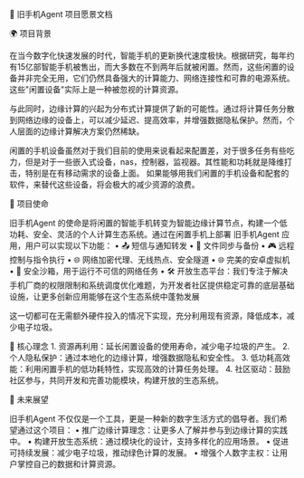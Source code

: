 📘 旧手机Agent 项目愿景文档

🌍 项目背景

在当今数字化快速发展的时代，智能手机的更新换代速度极快。根据研究，每年约有15亿部智能手机被售出，而大多数在不到两年后就被闲置。然而，这些闲置的设备并非完全无用，它们仍然具备强大的计算能力、网络连接性和可靠的电源系统。这些"闲置设备"实际上是一种被忽视的计算资源。 

与此同时，边缘计算的兴起为分布式计算提供了新的可能性。通过将计算任务分散到网络边缘的设备上，可以减少延迟、提高效率，并增强数据隐私保护。然而，个人层面的边缘计算解决方案仍然稀缺。

闲置的手机设备虽然对于我们目前的使用来说看起来配置差，对于很多任务有些吃力，但是对于一些嵌入式设备，nas，控制器，监视器。其性能和功耗就是降维打击，特别是在有移动需求的设备上面。
如果能够用我们闲置的手机设备和配套的软件，来替代这些设备，将会极大的减少资源的浪费。

🎯 项目使命

旧手机Agent 的使命是将闲置的智能手机转变为智能边缘计算节点，构建一个低功耗、安全、灵活的个人计算生态系统。通过在闲置手机上部署 旧手机Agent 应用，用户可以实现以下功能：
	•	📤 短信与通知转发
	•	🔁 文件同步与备份
	•	🎮 远程控制与指令执行
	•	🌐 网络加密代理、无线热点、安全隧道
	•	🌐 完美的安卓虚拟机
	•	🧪 安全沙箱，用于运行不可信的网络任务
	•	🛠️ 开放生态平台：我们专注于解决手机厂商的权限限制和系统调度优化难题，为开发者社区提供稳定可靠的底层基础设施，让更多创新应用能够在这个生态系统中蓬勃发展

这一切都可在无需额外硬件投入的情况下实现，充分利用现有资源，降低成本，减少电子垃圾。

🧠 核心理念
	1.	资源再利用：延长闲置设备的使用寿命，减少电子垃圾的产生。
	2.	个人隐私保护：通过本地化的边缘计算，增强数据隐私和安全性。
	3.	低功耗高效能：利用闲置手机的低功耗特性，实现高效的计算任务处理。
	4.	社区驱动：鼓励社区参与，共同开发和完善功能模块，构建开放的生态系统。

🚀 未来展望

旧手机Agent 不仅仅是一个工具，更是一种新的数字生活方式的倡导者。我们希望通过这个项目：
	•	推广边缘计算理念：让更多人了解并参与到边缘计算的实践中。
	•	构建开放生态系统：通过模块化的设计，支持多样化的应用场景。
	•	促进可持续发展：减少电子垃圾，推动绿色计算的发展。
	•	增强个人数字主权：让用户掌控自己的数据和计算资源。


